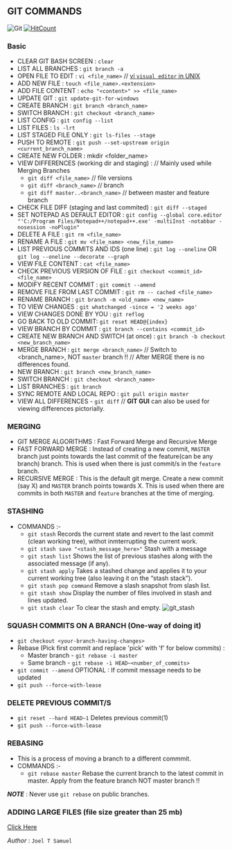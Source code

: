 ## GIT COMMANDS
![Git](https://img.shields.io/badge/git-%23F05033.svg?style=for-the-badge&logo=git&logoColor=white)
[![HitCount](https://hits.dwyl.com/joelts/git-commands.svg)](https://hits.dwyl.com/joelts/git-commands)

### Basic
- CLEAR GIT BASH SCREEN : `clear`
- LIST ALL BRANCHES : `git branch -a`
- OPEN FILE TO EDIT : `vi <file_name>`  // [vi `visual editor` in UNIX](https://www.geeksforgeeks.org/vi-editor-unix/)
- ADD NEW FILE : `touch <file_name>.<extension>`
- ADD FILE CONTENT : `echo "<content>" >> <file_name>`
- UPDATE GIT : `git update-git-for-windows`
- CREATE BRANCH : `git branch <branch_name>`
- SWITCH BRANCH : `git checkout <branch_name>`
- LIST CONFIG : `git config --list`
- LIST FILES : `ls -lrt`
- LIST STAGED FILE ONLY : `git ls-files --stage`
- PUSH TO REMOTE : `git push --set-upstream origin <current_branch_name>`
- CREATE NEW FOLDER : mkdir <folder_name>
- VIEW DIFFERENCES (working dir and staging) :  // Mainly used while Merging Branches
  - `git diff <file_name>` // file versions
  - `git diff <branch_name>` // branch
  - `git diff master..<branch_name>` // between master and feature branch  
- CHECK FILE DIFF (staging and last commited) : `git diff --staged`
- SET NOTEPAD AS DEFAULT EDITOR : `git config --global core.editor "'C:/Program Files/Notepad++/notepad++.exe' -multiInst -notabbar -nosession -noPlugin"`
- DELETE A FILE : `git rm <file_name>`
- RENAME A FILE : `git mv <file_name> <new_file_name>`
- LIST PREVIOUS COMMITS AND IDS (one line) : `git log --oneline` OR `git log --oneline --decorate --graph`
- VIEW FILE CONTENT : `cat <file_name>`
- CHECK PREVIOUS VERSION OF FILE : `git checkout <commit_id> <file_name>`
- MODIFY RECENT COMMIT : `git commit --amend`
- REMOVE FILE FROM LAST COMMIT : `git rm -- cached <file_name>`
- RENAME BRANCH : `git branch -m <old_name> <new_name>`
- TO VIEW CHANGES : `git whatchanged -since = '2 weeks ago'`
- VIEW CHANGES DONE BY YOU : `git reflog`
- GO BACK TO OLD COMMIT: `git reset HEAD@{index}`
- VIEW BRANCH BY COMMIT : `git branch --contains <commit_id>`
- CREATE NEW BRANCH AND SWITCH (at once) : `git branch -b checkout <new_branch_name>`
- MERGE BRANCH : `git merge <branch_name>`  // Switch to <branch_name>, NOT `master` branch !! // After MERGE there is no differences found.
- NEW BRANCH : `git branch <new_branch_name>`
- SWITCH BRANCH : `git checkout <branch_name>`
- LIST BRANCHES : `git branch`
- SYNC REMOTE AND LOCAL REPO : `git pull origin master`
- VIEW ALL DIFFERENCES - `git diff` // **GIT GUI** can also be used for viewing differences pictorially.


### MERGING
- GIT MERGE ALGORITHMS : Fast Forward Merge and Recursive Merge
- FAST FORWARD MERGE : Instead of creating a new commit, `MASTER` branch just points towards the last commit of the feature(can be any branch) branch. This is used when there is just commit/s in the `feature` branch.
- RECURSIVE MERGE : This is the default git merge.  Create a new commit (say X) and `MASTER` branch points towards X. This is used when there are commits in both `MASTER` and `feature` branches at the time of merging.


### STASHING
- COMMANDS :-
  - `git stash` Records the current state and revert to the last commit (clean working tree), withot inmterrupting the current work.
  - `git stash save "<stash_message_here>"` Stash with a message
  - `git stash list` Shows the list of previous stashes along with the associated message (if any). 
  - `git stash apply` Takes a stashed change and applies it to your current working tree (also leaving it on the “stash stack”).
  - `git stash pop command` Remove a slash snapshot from slash list.
  - `git stash show` Display the number of files involved in stash and lines updated.
  - `git stash clear` To clear the stash and empty.
![git_stash](https://user-images.githubusercontent.com/47276398/116804762-15aed200-ab3f-11eb-9840-b4b0ea8e6922.jpg)


### SQUASH COMMITS ON A BRANCH (One-way of doing it)
- `git checkout <your-branch-having-changes>`
- Rebase (Pick first commit and replace 'pick' with 'f' for below commits) :
  - Master branch - `git rebase -i master` 
  - Same branch   - `git rebase -i HEAD~<number_of_commits>` 
- `git commit --amend` OPTIONAL : If commit message needs to be updated
- `git push --force-with-lease`


### DELETE PREVIOUS COMMIT/S
- `git reset --hard HEAD~1` Deletes previous commit(1)
- `git push --force-with-lease`


### REBASING 
- This is a process of moving a branch to a different commmit.
- COMMANDS :-
  - `git rebase master` Rebase the current branch to the latest commit in master. Apply from the feature branch NOT master branch !!

***NOTE*** : Never use `git rebase` on public branches.


### ADDING LARGE FILES (file size greater than 25 mb)
[Click Here](https://ayunascode.medium.com/how-to-push-large-files-to-github-253d05cc6a09)



*Author* : `Joel T Samuel`